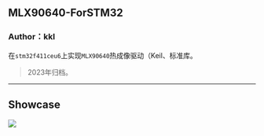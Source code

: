 ## MLX90640-ForSTM32
### Author：kkl

在`stm32f411ceu6`上实现`MLX90640`热成像驱动（Keil、标准库。

> 2023年归档。

---

## Showcase
![](Pictures/video.gif)
